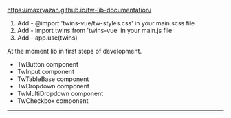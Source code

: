 https://maxryazan.github.io/tw-lib-documentation/

1. Add - @import 'twins-vue/tw-styles.css' in your main.scss file
2. Add - import twins from 'twins-vue' in your main.js file
3. Add - app.use(twins)

At the moment lib in first steps of development.

- TwButton component
- TwInput component
- TwTableBase component
- TwDropdown component
- TwMultiDropdown component
- TwCheckbox component


******************************************************************************************************************************************************************************

